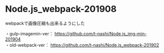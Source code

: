 # Node.js_webpack-201908
webpackで画像圧縮も出来るようにした

・gulp-imagemin-ver： https://github.com/t-nashi/Node.js_img-min-201904  
・old-webpack-ver： https://github.com/t-nashi/Node.js_webpack-201902

